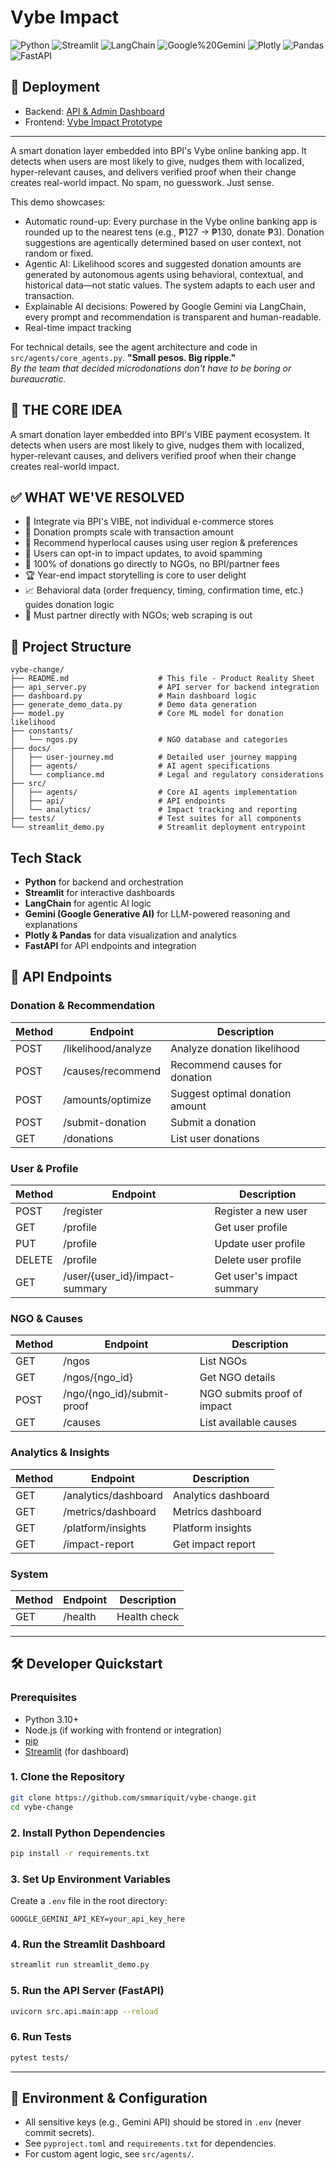 
# Vybe Impact

<!-- Tech Stack Shields -->
![Python](https://img.shields.io/badge/Python-3.10%2B-blue)
![Streamlit](https://img.shields.io/badge/Streamlit-Framework-red)
![LangChain](https://img.shields.io/badge/LangChain-Agentic%20AI-yellow)
![Google%20Gemini](https://img.shields.io/badge/Gemini-Google%20Generative%20AI-blueviolet)
![Plotly](https://img.shields.io/badge/Plotly-Visualization-orange)
![Pandas](https://img.shields.io/badge/Pandas-Data%20Analysis-lightgrey)
![FastAPI](https://img.shields.io/badge/FastAPI-API%20Framework-green)

## 🚀 Deployment
- Backend: [API & Admin Dashboard](https://smmariquit-vybe-change-streamlit-demo-lmarq7.streamlit.app/)
- Frontend: [Vybe Impact Prototype](https://www.figma.com/proto/gJz2wvMeqsjPT9xvPdd1OP/BPI?page-id=61%3A179&node-id=61-180&viewport=293%2C40%2C0.94&t=SU0ETIBB94nmSCE2-1&scaling=min-zoom&content-scaling=fixed&starting-point-node-id=61%3A180)

---
A smart donation layer embedded into BPI's Vybe online banking app. It detects when users are most likely to give, nudges them with localized, hyper-relevant causes, and delivers verified proof when their change creates real-world impact. No spam, no guesswork. Just sense.

This demo showcases:
- Automatic round-up: Every purchase in the Vybe online banking app is rounded up to the nearest tens (e.g., ₱127 → ₱130, donate ₱3). Donation suggestions are agentically determined based on user context, not random or fixed.
- Agentic AI: Likelihood scores and suggested donation amounts are generated by autonomous agents using behavioral, contextual, and historical data—not static values. The system adapts to each user and transaction.
- Explainable AI decisions: Powered by Google Gemini via LangChain, every prompt and recommendation is transparent and human-readable.
- Real-time impact tracking


For technical details, see the agent architecture and code in `src/agents/core_agents.py`.
**"Small pesos. Big ripple."**  
*By the team that decided microdonations don't have to be boring or bureaucratic.*

## 🚩 THE CORE IDEA
A smart donation layer embedded into BPI's VIBE payment ecosystem. It detects when users are most likely to give, nudges them with localized, hyper-relevant causes, and delivers verified proof when their change creates real-world impact.

## ✅ WHAT WE'VE RESOLVED
- 🎯 Integrate via BPI's VIBE, not individual e-commerce stores
- 💸 Donation prompts scale with transaction amount
- 📍 Recommend hyperlocal causes using user region & preferences
- 🧾 Users can opt-in to impact updates, to avoid spamming
- 💯 100% of donations go directly to NGOs, no BPI/partner fees
- 🏆 Year-end impact storytelling is core to user delight
- 📈 Behavioral data (order frequency, timing, confirmation time, etc.) guides donation logic
- 🔗 Must partner directly with NGOs; web scraping is out

## 📁 Project Structure
```
vybe-change/
├── README.md                    # This file - Product Reality Sheet
├── api_server.py                # API server for backend integration
├── dashboard.py                 # Main dashboard logic
├── generate_demo_data.py        # Demo data generation
├── model.py                     # Core ML model for donation likelihood
├── constants/
│   └── ngos.py                  # NGO database and categories
├── docs/
│   ├── user-journey.md          # Detailed user journey mapping
│   ├── agents/                  # AI agent specifications
│   └── compliance.md            # Legal and regulatory considerations
├── src/
│   ├── agents/                  # Core AI agents implementation
│   ├── api/                     # API endpoints
│   └── analytics/               # Impact tracking and reporting
├── tests/                       # Test suites for all components
└── streamlit_demo.py            # Streamlit deployment entrypoint
```

## Tech Stack

- **Python** for backend and orchestration
- **Streamlit** for interactive dashboards
- **LangChain** for agentic AI logic
- **Gemini (Google Generative AI)** for LLM-powered reasoning and explanations
- **Plotly & Pandas** for data visualization and analytics
- **FastAPI** for API endpoints and integration

## 📡 API Endpoints

### Donation & Recommendation
| Method | Endpoint | Description |
|--------|----------|-------------|
| POST   | /likelihood/analyze           | Analyze donation likelihood |
| POST   | /causes/recommend            | Recommend causes for donation |
| POST   | /amounts/optimize            | Suggest optimal donation amount |
| POST   | /submit-donation             | Submit a donation |
| GET    | /donations                   | List user donations |

### User & Profile
| Method | Endpoint | Description |
|--------|----------|-------------|
| POST   | /register                    | Register a new user |
| GET    | /profile                     | Get user profile |
| PUT    | /profile                     | Update user profile |
| DELETE | /profile                     | Delete user profile |
| GET    | /user/{user_id}/impact-summary | Get user's impact summary |

### NGO & Causes
| Method | Endpoint | Description |
|--------|----------|-------------|
| GET    | /ngos                        | List NGOs |
| GET    | /ngos/{ngo_id}               | Get NGO details |
| POST   | /ngo/{ngo_id}/submit-proof   | NGO submits proof of impact |
| GET    | /causes                      | List available causes |

### Analytics & Insights
| Method | Endpoint | Description |
|--------|----------|-------------|
| GET    | /analytics/dashboard         | Analytics dashboard |
| GET    | /metrics/dashboard           | Metrics dashboard |
| GET    | /platform/insights           | Platform insights |
| GET    | /impact-report               | Get impact report |

### System
| Method | Endpoint | Description |
|--------|----------|-------------|
| GET    | /health                      | Health check |

---

## 🛠️ Developer Quickstart

### Prerequisites
- Python 3.10+
- Node.js (if working with frontend or integration)
- [pip](https://pip.pypa.io/en/stable/)
- [Streamlit](https://streamlit.io/) (for dashboard)

### 1. Clone the Repository
```bash
git clone https://github.com/smmariquit/vybe-change.git
cd vybe-change
```

### 2. Install Python Dependencies
```bash
pip install -r requirements.txt
```

### 3. Set Up Environment Variables
Create a `.env` file in the root directory:
```
GOOGLE_GEMINI_API_KEY=your_api_key_here
```

### 4. Run the Streamlit Dashboard
```bash
streamlit run streamlit_demo.py
```

### 5. Run the API Server (FastAPI)
```bash
uvicorn src.api.main:app --reload
```

### 6. Run Tests
```bash
pytest tests/
```

---

## 🧩 Environment & Configuration
- All sensitive keys (e.g., Gemini API) should be stored in `.env` (never commit secrets).
- See `pyproject.toml` and `requirements.txt` for dependencies.
- For custom agent logic, see `src/agents/`.

